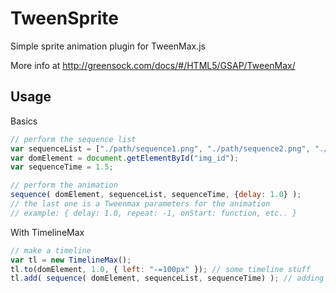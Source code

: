 # TweenSprite 
Simple sprite animation plugin for TweenMax.js

More info at http://greensock.com/docs/#/HTML5/GSAP/TweenMax/

## Usage
Basics
```js
// perform the sequence list
var sequenceList = ["./path/sequence1.png", "./path/sequence2.png", "./path/sequence3.png"];
var domElement = document.getElementById("img_id");
var sequenceTime = 1.5;

// perform the animation
sequence( domElement, sequenceList, sequenceTime, {delay: 1.0} );
// the last one is a Tweenmax parameters for the animation
// example: { delay: 1.0, repeat: -1, onStart: function, etc.. }
```

With TimelineMax
```js
// make a timeline
var tl = new TimelineMax();
tl.to(domElement, 1.0, { left: "-=100px" }); // some timeline stuff
tl.add( sequence( domElement, sequenceList, sequenceTime) ); // adding sequence
```

